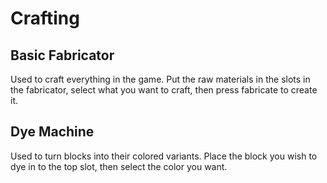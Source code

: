 # Crafting

## Basic Fabricator

Used to craft everything in the game.
Put the raw materials in the slots in the fabricator, select what you want to craft, then press fabricate to create it.

## Dye Machine

Used to turn blocks into their colored variants. Place the block you wish to dye in to the top slot, then select the color you want.